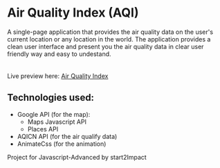 # Air Quality Index (AQI)
A single-page application that provides the air quality data on the user's current location or any location in the world.
The application provides a clean user interface and present you the air quality data in clear user friendly way and easy to undestand. <br><br><br>
Live preview here: [Air Quality Index](https://laughing-bell-37a584.netlify.app)

## Technologies used:

* Google API (for the map):
  * Maps Javascript API
  * Places API 
* AQICN API (for the air qualify data)
* AnimateCss (for the animation)

Project for Javascript-Advanced by start2Impact
